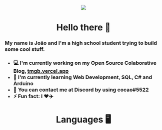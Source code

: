 <p align="center"><img src="https://i.pinimg.com/originals/aa/81/8f/aa818f7f7dbea41501bca1aeccb3079d.gif" /></p>

<h1 align="center">Hello there 👋</h1>

<h3>My name is João and I'm a high school student trying to build some cool stuff.<h3>

- 💻 I'm currently working on my Open Source Colaborative Blog, [tmgb.vercel.app](https://tmgb.vercel.app/)
- 🎯 I'm currently learning Web Development, SQL, C# and Arduino
- 📮 You can contact me at Discord by using cocao#5522
- ⚡ Fun fact: I ❤️✈️

<h1 align="center">Languages 🖥️</h1>

<p align="center"><img alt="Languages" src="https://github-readme-stats.vercel.app/api/top-langs/?username=ojpbarbosa&show_icons=true&layout=compact /></p>
